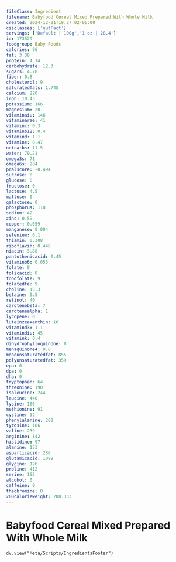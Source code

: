```yaml
---
fileClass: Ingredient
filename: Babyfood Cereal Mixed Prepared With Whole Milk
created: 2024-12-21T19:27:02-06:00
cssclasses: ['nutFact']
servings: ['Default | 100g','1 oz | 28.4']
id: 173529
foodgroup: Baby Foods
calories: 96
fat: 3.38
protein: 4.14
carbohydrate: 12.3
sugars: 4.78
fiber: 0.8
cholesterol: 9
saturatedfats: 1.745
calcium: 220
iron: 10.43
potassium: 166
magnesium: 20
vitaminaiu: 146
vitaminarae: 41
vitaminc: 0.3
vitaminb12: 0.4
vitamind: 1.1
vitamine: 0.47
netcarbs: 11.5
water: 79.21
omega3s: 71
omega6s: 284
pralscore: -0.494
sucrose: 0
glucose: 0
fructose: 0
lactose: 4.5
maltose: 0
galactose: 0
phosphorus: 118
sodium: 42
zinc: 0.59
copper: 0.059
manganese: 0.004
selenium: 6.1
thiamin: 0.308
riboflavin: 0.448
niacin: 3.88
pantothenicacid: 0.45
vitaminb6: 0.053
folate: 9
folicacid: 0
foodfolate: 9
folatedfe: 9
choline: 15.3
betaine: 0.5
retinol: 40
carotenebeta: 7
carotenealpha: 1
lycopene: 0
luteinzeaxanthin: 16
vitamind3: 1.1
vitamindiu: 45
vitamink: 0.4
dihydrophylloquinone: 0
menaquinone4: 0.8
monounsaturatedfat: 855
polyunsaturatedfat: 359
epa: 0
dpa: 0
dha: 0
tryptophan: 64
threonine: 190
isoleucine: 244
leucine: 440
lysine: 166
methionine: 91
cystine: 52
phenylalanine: 202
tyrosine: 186
valine: 239
arginine: 142
histidine: 97
alanine: 153
asparticacid: 286
glutamicacid: 1099
glycine: 126
proline: 412
serine: 155
alcohol: 0
caffeine: 0
theobromine: 0
200calorieweight: 208.333
---
```


# Babyfood Cereal Mixed Prepared With Whole Milk

```dataviewjs
dv.view("Meta/Scripts/IngredientsFooter")
```